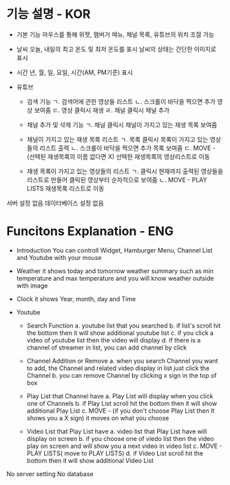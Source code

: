 # 기능 설명 - KOR

- 기본 기능
  마우스를 통해 위젯, 햄버거 메뉴, 채널 목록, 유튜브의 위치 조절 가능

- 날씨
 오늘, 내일의 최고 온도 및 최저 온도를 표시
 날씨의 상태는 간단한 이미지로 표시

- 시간
  년, 월, 일, 요일, 시간(AM, PM기준) 표시

- 유튜브
  - 검색 기능
    ㄱ. 검색어에 관한 영상들 리스트
    ㄴ. 스크롤이 바닥을 찍으면 추가 영상 보여줌
    ㄷ. 영상 클릭시 재생
    ㄹ. 채널 클릭시 채널 추가

  - 채널 추가 및 삭제 기능
    ㄱ. 채널 클릭시 채널이 가지고 있는 재생 목록 보여줌

  - 채널이 가지고 있는 재생 목록 리스트
    ㄱ. 목록 클릭시 목록이 가지고 있는 영상들의 리스트 출력
    ㄴ. 스크롤이 바닥을 찍으면 추가 목록 보여줌
    ㄷ. MOVE - (선택된 재생목록의 이름 없다면 X) 선택한 재생목록의 영상리스트로 이동

  - 재생 목록이 가지고 있는 영상들의 리스트
    ㄱ. 클릭시 현재까지 출력된 영상들을 리스트로 만들어 클릭된 영상부터 순차적으로 보여줌
    ㄴ. MOVE - PLAY LISTS 재생목록 리스트로 이동


서버 설정 없음
데이터베이스 설정 없음

# Funcitons Explanation - ENG

- Introduction
  You can controll Widget, Hamburger Menu, Channel List and Youtube with your mouse

- Weather
  it shows today and tomorrow weather summary such as min temperature and max temperature
  and you will know weather outside with image

- Clock
  it shows Year, month, day and Time

- Youtube
  - Search Function
    a. youtube list that you searched
    b. if list's scroll hit the bottom then it will show additional youtube list
    c. if you click a video of youtube list then the video will display
    d. if there is a channel of streamer in list, you can add channel by click

  - Channel Addition or Remove
    a. when you search Channel you want to add, the Channel and related video display in list
       just click the Channel
    b. you can remove Channel by clicking x sign in the top of box

  - Play List that Channel have
    a. Play List will display when you click one of Channels
    b. if Play List scroll hit the bottom then it will show additional Play List
    c. MOVE - (if you don't choose Play List then It shows you a X sign) it moves on what you choose

  - Video List that Play List have
    a. video list that Play List have will display on screen
    b. if you choose one of viedo list then the video play on screen and will show you a next video in video list
    c. MOVE - PLAY LISTS( move to PLAY LISTS)
    d. if Video List scroll hit the bottom then it will show additional Video List

No server setting
No database
